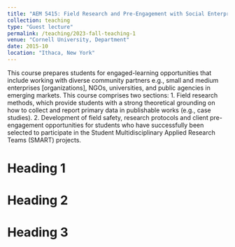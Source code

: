 ```yaml
---
title: "AEM 5415: Field Research and Pre-Engagement with Social Enterprises in Emerging Markets"
collection: teaching
type: "Guest lecture"
permalink: /teaching/2023-fall-teaching-1
venue: "Cornell University, Department"
date: 2015-10
location: "Ithaca, New York"
---
```

This course prepares students for engaged-learning opportunities that include working with diverse community partners e.g., small and medium enterprises [organizations], NGOs, universities, and public agencies in emerging markets. This course comprises two sections: 1. Field research methods, which provide students with a strong theoretical grounding on how to collect and report primary data in publishable works (e.g., case studies). 2. Development of field safety, research protocols and client pre-engagement opportunities for students who have successfully been selected to participate in the Student Multidisciplinary Applied Research Teams (SMART) projects. 

Heading 1
======

Heading 2
======

Heading 3
======
